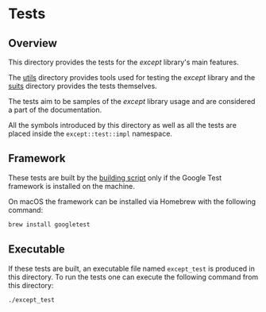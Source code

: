 # Tests

## Overview

This directory provides the tests for the *except* library's main features.

The [utils](utils) directory provides tools used for testing the *except*
library and the [suits](suits) directory provides the tests themselves.

The tests aim to be samples of the *except* library usage and are considered
a part of the documentation.

All the symbols introduced by this directory as well as all the tests are placed
inside the `except::test::impl` namespace.

## Framework

These tests are built by the [building script](../../build.sh) only if
the Google Test framework is installed on the machine.

On macOS the framework can be installed via Homebrew with the following command:

```bash
brew install googletest
```

## Executable

If these tests are built, an executable file named `except_test` is produced
in this directory. To run the tests one can execute the following command from
this directory:

```bash
./except_test
```

